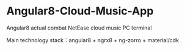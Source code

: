 # Angular8-Cloud-Music-App
Angular8 actual combat NetEase cloud music PC terminal

Main technology stack：angular8 + ngrx8 + ng-zorro + material/cdk

